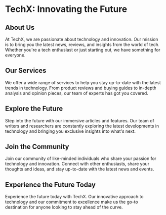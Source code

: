 <!--
Write me markdown content of website with wallpaper:

"A futuristic city with holographic advertisements for a tech or innovation website"

The header of the page should not be copy of the text but rather a real content of the website which is using this wallpaper.
-->

<!--font:Roboto-->

# TechX: Innovating the Future

## About Us

At TechX, we are passionate about technology and innovation. Our mission is to bring you the latest news, reviews, and insights from the world of tech. Whether you're a tech enthusiast or just starting out, we have something for everyone.

## Our Services

We offer a wide range of services to help you stay up-to-date with the latest trends in technology. From product reviews and buying guides to in-depth analysis and opinion pieces, our team of experts has got you covered.

## Explore the Future

Step into the future with our immersive articles and features. Our team of writers and researchers are constantly exploring the latest developments in technology and bringing you exclusive insights into what's next.

## Join the Community

Join our community of like-minded individuals who share your passion for technology and innovation. Connect with other enthusiasts, share your thoughts and ideas, and stay up-to-date with the latest news and events.

## Experience the Future Today

Experience the future today with TechX. Our innovative approach to technology and our commitment to excellence make us the go-to destination for anyone looking to stay ahead of the curve.

